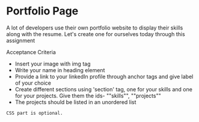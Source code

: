 # Portfolio Page

A lot of developers use their own portfolio website to display their skills along with the resume. Let's create one for ourselves today through this assignment
 
 Acceptance Criteria
 
 - Insert your image with img tag
 - Write your name in heading element
 - Provide a link to your linkedIn profile through anchor tags and give label of your choice 
 - Create different sections using 'section' tag, one for your skills and one for your projects. Give them the ids- ""skills"", ""projects""
 - The projects should be listed in an unordered list
 
 `CSS part is optional.`

